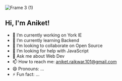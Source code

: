 ![Frame 3 (1)](https://github.com/aniket-raikwar-dev/aniket-raikwar-dev/assets/65860069/766d6cfd-1aae-40ab-9304-680cbb84c699)


## Hi, I'm Aniket!


- 🔭 I’m currently working on York IE
- 🌱 I’m currently learning Backend
- 👯 I’m looking to collaborate on Open Source
- 🤔 I’m looking for help with JavaScript
- 💬 Ask me about Web Dev
- 📫 How to reach me: aniket.raikwar.101@gmail.com
- 😄 Pronouns: ...
- ⚡ Fun fact: ...
